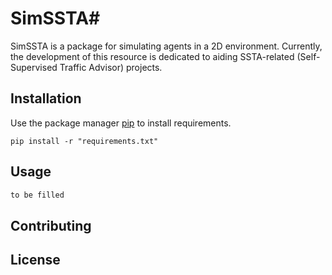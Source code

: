 # SimSSTA#

SimSSTA is a package for simulating agents in a 2D environment. Currently, the development of this resource is dedicated to aiding SSTA-related (Self-Supervised Traffic Advisor) projects.

## Installation

Use the package manager [pip](https://pip.pypa.io/en/stable/) to install requirements.

```terminal
pip install -r "requirements.txt"
```

## Usage

```python
to be filled
```

## Contributing

## License
